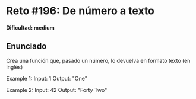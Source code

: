 # Reto #196: De número a texto

#### Dificultad: medium

## Enunciado

Crea una función que, pasado un número, lo devuelva en formato texto (en inglés)

Example 1:
Input: 1
Output: "One"

Example 2:
Input: 42
Output: "Forty Two"
